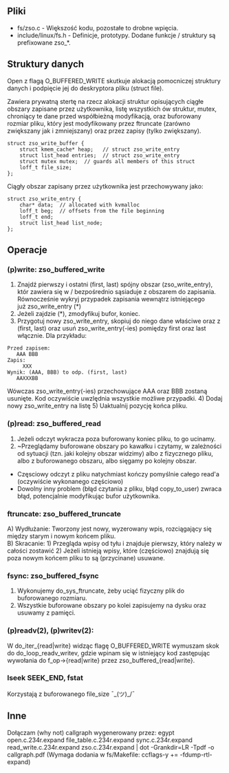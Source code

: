 ## Pliki

- fs/zso.c - Większość kodu, pozostałe to drobne wpięcia.
- include/linux/fs.h - Definicje, prototypy.
Dodane funkcje / struktury są prefixowane zso_*.

## Struktury danych

Open z flagą O_BUFFERED_WRITE skutkuje alokacją pomocniczej struktury danych i podpięcie jej do deskryptora pliku (struct file).

Zawiera prywatną stertę na rzecz alokacji struktur opisujących ciągłe obszary zapisane przez użytkownika, listę wszystkich ów struktur, mutex, chroniący te dane przed współbieżną modyfikacją, oraz buforowany rozmiar pliku, który jest modyfikowany przez ftruncate (zarówno zwiększany jak i zmniejszany) oraz przez zapisy (tylko zwiększany).

```
struct zso_write_buffer {
	struct kmem_cache* heap;   // struct zso_write_entry
	struct list_head entries;  // struct zso_write_entry
	struct mutex mutex;  // guards all members of this struct
	loff_t file_size;
};
```

Ciągły obszar zapisany przez użytkownika jest przechowywany jako:

```
struct zso_write_entry {
	char* data;  // allocated with kvmalloc
	loff_t beg;  // offsets from the file beginning
	loff_t end;
	struct list_head list_node;
};
```

## Operacje

### (p)write: zso_buffered_write

1) Znajdź pierwszy i ostatni (first, last) spójny obszar (zso_write_entry), któr zawiera się w / bezpośrednio sąsiaduje z obszarem do zapisania. Równocześnie wykryj przypadek zapisania wewnątrz istniejącego już zso_write_entry (*)
2) Jeżeli zajdzie (*), zmodyfikuj bufor, koniec.
3) Przygotuj nowy zso_write_entry, skopiuj do niego dane właściwe oraz z (first, last) oraz usuń zso_write_entry(-ies) pomiędzy first oraz last włącznie. Dla przykładu:

```
Przed zapisem:
   AAA BBB
Zapis:
     XXX
Wynik: (AAA, BBB) to odp. (first, last)
   AAXXXBB
```

Wówczas zso_write_entry(-ies) przechowujące AAA oraz BBB zostaną usunięte. Kod oczywiście uwzlędnia wszystkie możliwe przypadki.
4) Dodaj nowy zso_write_entry na listę
5) Uaktualnij pozycję końca pliku.

### (p)read: zso_buffered_read

1) Jeżeli odczyt wykracza poza buforowany koniec pliku, to go ucinamy.
2) ~Przeglądamy buforowane obszary po kawałku i czytamy, w zależności od sytuacji (tzn. jaki kolejny obszar widzimy) albo z fizycznego pliku, albo z buforowanego obszaru, albo sięgamy po kolejny obszar.
- Częsciowy odczyt z pliku natychmiast kończy pomyślnie całego read'a (oczywiście wykonanego częściowo)
- Dowolny inny problem (błąd czytania z pliku, błąd copy_to_user) zwraca błąd, potencjalnie modyfikując bufor użytkownika.

### ftruncate: zso_buffered_truncate

A) Wydłużanie:
    Tworzony jest nowy, wyzerowany wpis, rozciągający się między starym i nowym końcem pliku.    
B) Skracanie:
    1) Przegląda wpisy od tyłu i znajduje pierwszy, który należy w całości zostawić
    2) Jeżeli istnieją wpisy, które (częściowo) znajdują się poza nowym końcem pliku to są (przycinane) usuwane.

### fsync: zso_buffered_fsync

1) Wykonujemy do_sys_ftruncate, żeby uciąć fizyczny plik do buforowanego rozmiaru.
2) Wszystkie buforowane obszary po kolei zapisujemy na dysku oraz usuwamy z pamięci.

### (p)readv(2), (p)writev(2):

W do_iter_{read|write} widząc flagę O_BUFFERED_WRITE wymuszam skok do do_loop_readv_writev, gdzie wpinam się w istniejący kod zastępując wywołania do f_op->{read|write} przez zso_buffered_{read|write}.

### lseek SEEK_END, fstat

Korzystają z buforowanego file_size ¯\_(ツ)_/¯

## Inne

Dołączam (why not) callgraph wygenerowany przez:
egypt open.c.234r.expand file_table.c.234r.expand sync.c.234r.expand read_write.c.234r.expand zso.c.234r.expand | dot -Grankdir=LR -Tpdf -o callgraph.pdf
(Wymaga dodania w fs/Makefile: ccflags-y += -fdump-rtl-expand)
